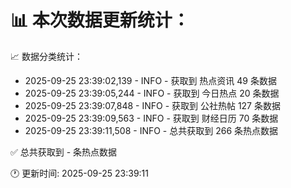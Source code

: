 📊 本次数据更新统计：
==========================

📈 数据分类统计：
- 2025-09-25 23:39:02,139 - INFO - 获取到 热点资讯 49 条数据
- 2025-09-25 23:39:05,244 - INFO - 获取到 今日热点 20 条数据
- 2025-09-25 23:39:07,848 - INFO - 获取到 公社热帖 127 条数据
- 2025-09-25 23:39:09,563 - INFO - 获取到 财经日历 70 条数据
- 2025-09-25 23:39:11,508 - INFO - 总共获取到 266 条热点数据

✅ 总共获取到 - 条热点数据

🕐 更新时间: 2025-09-25 23:39:11
